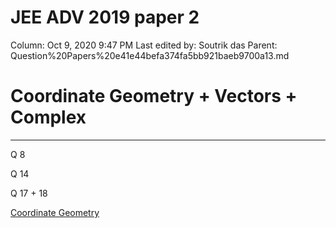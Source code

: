 # JEE ADV 2019 paper 2

Column: Oct 9, 2020 9:47 PM
Last edited by: Soutrik das
Parent: Question%20Papers%20e41e44befa374fa5bb921baeb9700a13.md

# Coordinate Geometry + Vectors + Complex

---

Q 8

Q 14

Q 17 + 18

[Coordinate Geometry ](JEE%20ADV%202019%20paper%202%20ab6400f90e554732a2cdd8bc08abbeef/Coordinate%20Geometry%20253706f723dd4354a369d5aaeab028bb.csv)